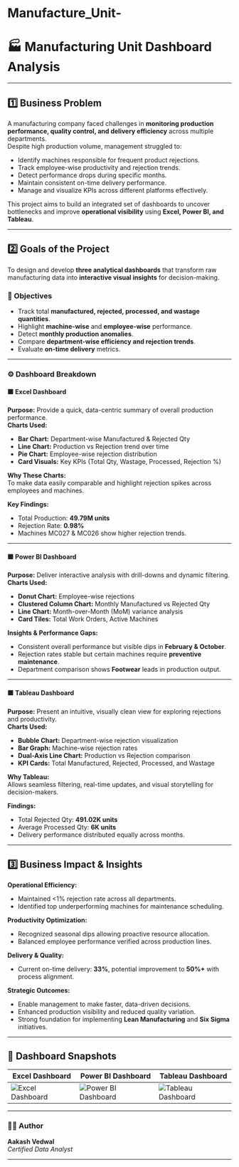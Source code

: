 # Manufacture_Unit-
# 🏭 Manufacturing Unit Dashboard Analysis  


---

## 1️⃣ Business Problem  

A manufacturing company faced challenges in **monitoring production performance, quality control, and delivery efficiency** across multiple departments.  
Despite high production volume, management struggled to:  

- Identify machines responsible for frequent product rejections.  
- Track employee-wise productivity and rejection trends.  
- Detect performance drops during specific months.  
- Maintain consistent on-time delivery performance.  
- Manage and visualize KPIs across different platforms effectively.  

This project aims to build an integrated set of dashboards to uncover bottlenecks and improve **operational visibility** using **Excel, Power BI, and Tableau**.  

---

## 2️⃣ Goals of the Project  

To design and develop **three analytical dashboards** that transform raw manufacturing data into **interactive visual insights** for decision-making.  

### 🎯 Objectives  
- Track total **manufactured, rejected, processed, and wastage quantities**.  
- Highlight **machine-wise** and **employee-wise** performance.  
- Detect **monthly production anomalies**.  
- Compare **department-wise efficiency and rejection trends**.  
- Evaluate **on-time delivery** metrics.  

---

### ⚙️ Dashboard Breakdown  

#### 🟩 **Excel Dashboard**  
**Purpose:** Provide a quick, data-centric summary of overall production performance.  
**Charts Used:**  
- **Bar Chart:** Department-wise Manufactured & Rejected Qty  
- **Line Chart:** Production vs Rejection trend over time  
- **Pie Chart:** Employee-wise rejection distribution  
- **Card Visuals:** Key KPIs (Total Qty, Wastage, Processed, Rejection %)  

**Why These Charts:**  
To make data easily comparable and highlight rejection spikes across employees and machines.  

**Key Findings:**  
- Total Production: **49.79M units**  
- Rejection Rate: **0.98%**  
- Machines MC027 & MC026 show higher rejection trends.  

---

#### 🟦 **Power BI Dashboard**  
**Purpose:** Deliver interactive analysis with drill-downs and dynamic filtering.  
**Charts Used:**  
- **Donut Chart:** Employee-wise rejections  
- **Clustered Column Chart:** Monthly Manufactured vs Rejected Qty  
- **Line Chart:** Month-over-Month (MoM) variance analysis  
- **Card Tiles:** Total Work Orders, Active Machines  

**Insights & Performance Gaps:**  
- Consistent overall performance but visible dips in **February & October**.  
- Rejection rates stable but certain machines require **preventive maintenance**.  
- Department comparison shows **Footwear** leads in production output.  

---

#### 🟪 **Tableau Dashboard**  
**Purpose:** Present an intuitive, visually clean view for exploring rejections and productivity.  
**Charts Used:**  
- **Bubble Chart:** Department-wise rejection visualization  
- **Bar Graph:** Machine-wise rejection rates  
- **Dual-Axis Line Chart:** Production vs Rejection comparison  
- **KPI Cards:** Total Manufactured, Rejected, Processed, and Wastage  

**Why Tableau:**  
Allows seamless filtering, real-time updates, and visual storytelling for decision-makers.  

**Findings:**  
- Total Rejected Qty: **491.02K units**  
- Average Processed Qty: **6K units**  
- Delivery performance distributed equally across months.  

---

## 3️⃣ Business Impact & Insights  

**Operational Efficiency:**  
- Maintained <1% rejection rate across all departments.  
- Identified top underperforming machines for maintenance scheduling.  

**Productivity Optimization:**  
- Recognized seasonal dips allowing proactive resource allocation.  
- Balanced employee performance verified across production lines.  

**Delivery & Quality:**  
- Current on-time delivery: **33%**, potential improvement to **50%+** with process alignment.  

**Strategic Outcomes:**  
- Enable management to make faster, data-driven decisions.  
- Enhanced production visibility and reduced quality variation.  
- Strong foundation for implementing **Lean Manufacturing** and **Six Sigma** initiatives.  

---

## 📸 Dashboard Snapshots  

| Excel Dashboard | Power BI Dashboard | Tableau Dashboard |
|-----------------|--------------------|-------------------|
| ![Excel Dashboard](images/excel_dashboard.png) | ![Power BI Dashboard](images/powerbi_dashboard.png) | ![Tableau Dashboard](images/tableau_dashboard.png) |
 

---

### 👨‍💻 Author  
**Aakash Vedwal**  
*Certified Data Analyst*  


---
